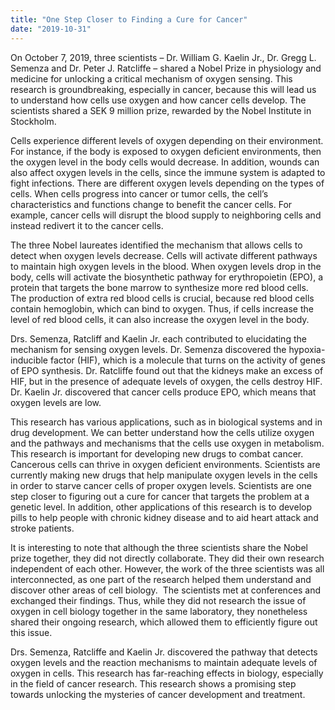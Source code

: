 ```yaml
---
title: "One Step Closer to Finding a Cure for Cancer"
date: "2019-10-31"
---
```


On October 7, 2019, three scientists – Dr. William G. Kaelin Jr., Dr. Gregg L. Semenza and Dr. Peter J. Ratcliffe – shared a Nobel Prize in physiology and medicine for unlocking a critical mechanism of oxygen sensing. This research is groundbreaking, especially in cancer, because this will lead us to understand how cells use oxygen and how cancer cells develop. The scientists shared a SEK 9 million prize, rewarded by the Nobel Institute in Stockholm.

Cells experience different levels of oxygen depending on their environment. For instance, if the body is exposed to oxygen deficient environments, then the oxygen level in the body cells would decrease. In addition, wounds can also affect oxygen levels in the cells, since the immune system is adapted to fight infections. There are different oxygen levels depending on the types of cells. When cells progress into cancer or tumor cells, the cell’s characteristics and functions change to benefit the cancer cells. For example, cancer cells will disrupt the blood supply to neighboring cells and instead redivert it to the cancer cells. 

The three Nobel laureates identified the mechanism that allows cells to detect when oxygen levels decrease. Cells will activate different pathways to maintain high oxygen levels in the blood. When oxygen levels drop in the body, cells will activate the biosynthetic pathway for erythropoietin (EPO), a protein that targets the bone marrow to synthesize more red blood cells. The production of extra red blood cells is crucial, because red blood cells contain hemoglobin, which can bind to oxygen. Thus, if cells increase the level of red blood cells, it can also increase the oxygen level in the body. 

Drs. Semenza, Ratcliff and Kaelin Jr. each contributed to elucidating the mechanism for sensing oxygen levels. Dr. Semenza discovered the hypoxia-inducible factor (HIF), which is a molecule that turns on the activity of genes of EPO synthesis. Dr. Ratcliffe found out that the kidneys make an excess of HIF, but in the presence of adequate levels of oxygen, the cells destroy HIF. Dr. Kaelin Jr. discovered that cancer cells produce EPO, which means that oxygen levels are low.

This research has various applications, such as in biological systems and in drug development. We can better understand how the cells utilize oxygen and the pathways and mechanisms that the cells use oxygen in metabolism. This research is important for developing new drugs to combat cancer. Cancerous cells can thrive in oxygen deficient environments. Scientists are currently making new drugs that help manipulate oxygen levels in the cells in order to starve cancer cells of proper oxygen levels. Scientists are one step closer to figuring out a cure for cancer that targets the problem at a genetic level. In addition, other applications of this research is to develop pills to help people with chronic kidney disease and to aid heart attack and stroke patients.

It is interesting to note that although the three scientists share the Nobel prize together, they did not directly collaborate. They did their own research independent of each other. However, the work of the three scientists was all interconnected, as one part of the research helped them understand and discover other areas of cell biology.  The scientists met at conferences and exchanged their findings. Thus, while they did not research the issue of oxygen in cell biology together in the same laboratory, they nonetheless shared their ongoing research, which allowed them to efficiently figure out this issue.

Drs. Semenza, Ratcliffe and Kaelin Jr. discovered the pathway that detects oxygen levels and the reaction mechanisms to maintain adequate levels of oxygen in cells. This research has far-reaching effects in biology, especially in the field of cancer research. This research shows a promising step towards unlocking the mysteries of cancer development and treatment.
